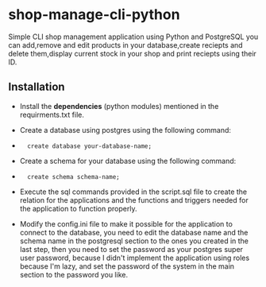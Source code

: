 # **shop-manage-cli-python**
Simple CLI shop management application using Python and PostgreSQL
you can add,remove and edit products in your database,create reciepts and delete them,display current stock in your shop and print reciepts using their ID.
## **Installation**
* Install the **dependencies** (python modules) mentioned in the requirments.txt file.

* Create a database using postgres using the following command:
* ```
    create database your-database-name;
  ```
* Create a schema for your database using the following command:
* ```
    create schema schema-name;
  ```
* Execute the sql commands provided in the script.sql file to create the relation for the applications and the functions and triggers needed for the application to function properly.

* Modify the config.ini file to make it possible for the application to connect to the database, you need to edit the database name and the schema name  in the postgresql section to the ones you created in the last step, then you need to set the password as your postgres super user password, because I didn't implement the application using roles because I'm lazy, and set the password of the system in the main section to the password you like.
